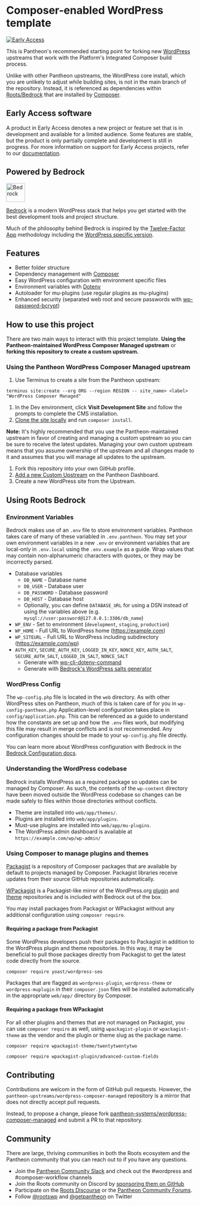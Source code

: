 # Composer-enabled WordPress template

[![Early Access](https://img.shields.io/badge/Pantheon-Early%20Access-yellow?logo=pantheon&color=FFDC28)](https://pantheon.io/docs/oss-support-levels#early-access)

This is Pantheon's recommended starting point for forking new [WordPress](https://wordpress.org) upstreams that work with the Platform's Integrated Composer build process.

Unlike with other Pantheon upstreams, the WordPress core install, which you are unlikely to adjust while building sites, is not in the main branch of the repository. Instead, it is referenced as dependencies within [Roots/Bedrock](https://roots.io/bedrock/) that are installed by [Composer](https://getcomposer.org).

## Early Access software

A product in Early Access denotes a new project or feature set that is in development and available for a limited audience. Some features are stable, but the product is only partially complete and development is still in progress. For more information on support for Early Access projects, refer to our [documentation](https://pantheon.io/docs/guides/support/early-access/).

## Powered by Bedrock

<p align="left">
  <a href="https://roots.io/bedrock/">
    <img alt="Bedrock" src="https://cdn.roots.io/app/uploads/logo-bedrock.svg" height="50">
  </a>
</p>


[Bedrock](https://roots.io/bedrock/) is a modern WordPress stack that helps you get started with the best development tools and project structure.

Much of the philosophy behind Bedrock is inspired by the [Twelve-Factor App](http://12factor.net/) methodology including the [WordPress specific version](https://roots.io/twelve-factor-wordpress/).

## Features

- Better folder structure
- Dependency management with [Composer](https://getcomposer.org)
- Easy WordPress configuration with environment specific files
- Environment variables with [Dotenv](https://github.com/vlucas/phpdotenv)
- Autoloader for mu-plugins (use regular plugins as mu-plugins)
- Enhanced security (separated web root and secure passwords with [wp-password-bcrypt](https://github.com/roots/wp-password-bcrypt))

## How to use this project
There are two main ways to interact with this project template. **Using the Pantheon-maintained WordPress Composer Managed upstream** or **forking this repository to create a custom upstream.**

### Using the Pantheon WordPress Composer Managed upstream

1. Use Terminus to create a site from the Pantheon upstream:
```
terminus site:create --org ORG --region REGION -- site_name> <label> "WordPress Composer Managed"
```
1. In the Dev environment, click **Visit Development Site** and follow the prompts to complete the CMS installation.
2. [Clone the site locally](https://pantheon.io/docs/local-development#get-the-code) and run `composer install`.


**Note:** It's highly recommended that you use the Pantheon-maintained upstream in favor of creating and managing a custom upstream so you can be sure to receive the latest updates. Managing your own custom upstream means that you assume ownership of the upstream and all changes made to it and assumes that you will manage all updates to the upstream.

1. Fork this repository into your own GitHub profile.
2. [Add a new Custom Upstream](https://pantheon.io/docs/guides/custom-upstream/create-custom-upstream#connect-repository-to-pantheon) on the Pantheon Dashboard.
3. Create a new WordPress site from the Upstream.

## Using Roots Bedrock

### Environment Variables

Bedrock makes use of an `.env` file to store environment variables. Pantheon takes care of many of these variabled in `.env.pantheon`. You may set your own environment variables in a new `.env` or environment variables that are local-only in `.env.local` using the `.env.example` as a guide. Wrap values that may contain non-alphanumeric characters with quotes, or they may be incorrectly parsed.

- Database variables
  - `DB_NAME` - Database name
  - `DB_USER` - Database user
  - `DB_PASSWORD` - Database password
  - `DB_HOST` - Database host
  - Optionally, you can define `DATABASE_URL` for using a DSN instead of using the variables above (e.g. `mysql://user:password@127.0.0.1:3306/db_name`)
- `WP_ENV` - Set to environment (`development`, `staging`, `production`)
- `WP_HOME` - Full URL to WordPress home (https://example.com)
- `WP_SITEURL` - Full URL to WordPress including subdirectory (https://example.com/wp)
- `AUTH_KEY`, `SECURE_AUTH_KEY`, `LOGGED_IN_KEY`, `NONCE_KEY`, `AUTH_SALT`, `SECURE_AUTH_SALT`, `LOGGED_IN_SALT`, `NONCE_SALT`
  - Generate with [wp-cli-dotenv-command](https://github.com/aaemnnosttv/wp-cli-dotenv-command)
  - Generate with [Bedrock's WordPress salts generator](https://roots.io/salts.html)

### WordPress Config

The `wp-config.php` file is located in the `web` directory. As with other WordPress sites on Pantheon, much of this is taken care of for you in `wp-config-pantheon.php` Application-level configuration takes place in `config/application.php`. This can be referenced as a guide to understand how the constants are set up and how the `.env` files work, but modifying this file may result in merge conflicts and is not recommended. Any configuration changes should be made to your `wp-config.php` file directly.

You can learn more about WordPress configuration with Bedrock in the [Bedrock Configuration docs](https://docs.roots.io/bedrock/master/configuration/).

### Understanding the WordPress codebase

Bedrock installs WordPress as a required package so updates can be managed by Composer. As such, the contents of the `wp-content` directory have been moved outside the WordPress codebase so changes can be made safely to files within those directories without conflicts.

* Theme are installed into `web/app/themes/`.
* Plugins are installed into `web/app/plugins`.
* Must-use plugins are installed into `web/app/mu-plugins`.
* The WordPress admin dashboard is available at `https://example.com/wp/wp-admin/`

### Using Composer to manage plugins and themes

[Packagist](https://packagist.org) is a repository of Composer packages that are available by default to projects managed by Composer. Packagist libraries receive updates from their source GitHub repositories automatically.

[WPackagist](https://wpackagist.org) is a Packagist-like mirror of the WordPress.org [plugin](https://wordpress.org/plugins) and [theme](https://wordpress.org/themes) repositories and is included with Bedrock out of the box. 

You may install packages from Packagist or WPackagist without any additional configuration using `composer require`.

#### Requiring a package from Packagist

Some WordPress developers push their packages to Packagist in addition to the WordPress plugin and theme repositories. In this way, it may be beneficial to pull those packages directly from Packagist to get the latest code directly from the source.

```
composer require yoast/wordpress-seo
```

Packages that are flagged as `wordpress-plugin`, `wordpress-theme` or `wordpress-muplugin` in their `composer.json` files will be installed automatically in the appropriate `web/app/` directory by Composer.

#### Requiring a package from WPackagist

For all other plugins and themes that are not managed on Packagist, you can use `composer require` as well, using `wpackagist-plugin` or `wpackagist-theme` as the vendor and the plugin or theme slug as the package name.

```
composer require wpackagist-theme/twentytwentytwo
```

```
composer require wpackagist-plugin/advanced-custom-fields
```

## Contributing

Contributions are welcom in the form of GitHub pull requests. However, the `pantheon-upstreams/wordpress-composer-managed` repository is a mirror that does not directly accept pull requests.

Instead, to propose a change, please fork [pantheon-systems/wordpress-composer-managed](https://github.com/pantheon-systems/wordpress-composer-managed) and submit a PR to that repository.

## Community

There are large, thriving communities in both the Roots ecosystem and the Pantheon community that you can reach out to if you have any questions. 

- Join the [Pantheon Community Slack](https://join.slack.com/t/pantheon-community/shared_invite/zt-1e1reft3q-UXHfFovNWlUkBxodEkExBQ) and check out the #wordpress and #composer-workflow channels
- Join the Roots community on Discord by [sponsoring them on GitHub](https://github.com/sponsors/roots)
- Participate on the [Roots Discourse](https://discourse.roots.io/) or the [Pantheon Community Forums](https://discuss.pantheon.io/).
- Follow [@rootswp](https://twitter.com/rootswp) and [@getpantheon](https://twitter.com/getpantheon) on Twitter
